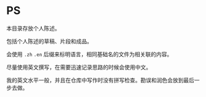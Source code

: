 PS
===

本目录存放个人陈述。

包括个人陈述的草稿、片段和成品。

会使用 `.zh` `.en` 后缀来标明语言，相同基础名的文件为相关联的内容。

尽量使用英文撰写，在需要迅速记录思路的时候会使用中文。

我的英文水平一般，并且在仓库中写作时没有拼写检查。勘误和润色会放到最后一步去做。


